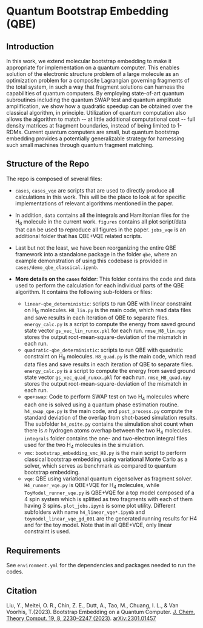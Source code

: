 # Quantum Bootstrap Embedding (QBE)

## Introduction

In this work, we extend molecular bootstrap embedding to make it appropriate for implementation on a quantum computer.  This enables solution of the electronic structure problem of a large molecule as an optimization problem for a composite Lagrangian governing fragments of the total system, in such a way that fragment solutions can harness the capabilities of quantum computers.  By employing state-of-art quantum subroutines including the quantum SWAP test and quantum amplitude amplification, we show how a quadratic speedup can be obtained over the classical algorithm, in principle. Utilization of quantum computation also allows the algorithm to match -- at little additional computational cost -- full density matrices at fragment boundaries, instead of being limited to 1-RDMs. Current quantum computers are small, but quantum bootstrap embedding provides a potentially generalizable strategy for harnessing such small machines through quantum fragment matching.

## Structure of the Repo

The repo is composed of several files: 
- <code>cases</code>, <code>cases_vqe</code> are scripts that are used to directly produce all calculations in this work. This will be the place to look at for specific implementations of relevant algorithms mentioned in the paper. 
- In addition, <code>data</code> contains all the integrals and Hamiltonian files for the H<sub>8</sub> molecule in the current work. <code>figures</code> contains all plot script/data that can be used to reproduce all figures in the paper. <code>jobs_vqe</code> is an additional folder that has QBE+VQE related scripts. 
- Last but not the least, we have been reorganizing the entire QBE framework into a standalone package in the folder <code>qbe</code>, where an example demonstration of using this codebase is provided in <code>cases/demo_qbe_classical.ipynb</code>.

- __More details on the <code>cases</code> folder__: This folder contains the code and data used to perform the calculation for each individual parts of the QBE algorithm. It contains the following sub-folders or files:
   * <code>linear-qbe_deterministic</code>: scripts to run QBE with linear constraint on H<sub>8</sub> molecules. <code>H8_lin.py</code> is the main code, which read data files and save results in each iteration of QBE to separate files. <code>energy_calc.py</code> is a script to compute the energy from saved ground state vector <code>gs_vec_lin_runxx.pkl</code>  for each run. <code>rmse_H8_lin.npy</code> stores the output root-mean-square-deviation of the mismatch in each run.
   * <code>quadratic-qbe_deterministic</code>: scripts to run QBE with quadratic constraint on H<sub>8</sub> molecules. <code>H8_quad.py</code> is the main code, which read data files and save results in each iteration of QBE to separate files. <code>energy_calc.py</code> is a script to compute the energy from saved ground state vector <code>gs_vec_quad_runxx.pkl</code>  for each run. <code>rmse_H8_quad.npy</code> stores the output root-mean-square-deviation of the mismatch in each run.
   * <code>qpe+swap</code>: Code to perform SWAP test on two H<sub>4</sub> molecules where each one is solved using a quantum phase estimation routine. <code>h4_swap_qpe.py</code> is the main code, and <code>post_process.py</code> compute the standard deviation of the overlap from shot-based simulation results. The subfolder <code>h4_$n$site.py</code> contains the simulation shot count when there is $n$ hydrogen atoms overhap between the two H<sub>4</sub> molecules. <code>integrals</code> folder contains the one- and two-electron integral files used for the two H<sub>4</sub> molecules in the simulation.
   * <code>vmc</code>: <code>bootstrap_embedding_vmc_H8.py</code> is the main script to perform classical bootstrap embedding using variational Monte Carlo as a solver, which serves as benchmark as compared to quantum bootstrap embedding.
   * <code>vqe</code>: QBE using variational quantum eigensolver as fragment solver. <code>H4_runner_vqe.py</code> is QBE+VQE for H<sub>4</sub> molecules, while <code>ToyModel_runner_vqe.py</code> is QBE+VQE for a top model composed of a 4 spin system which is splitted as two fragments with each of them having 3 spins. <code>plot_jobs.ipynb</code> is some plot utility. Different subfolders with name <code>h4_linear_vqe*.ipynb</code> and <code>toymodel_linear_vqe_gd_001</code> are the generated running results for H4 and for the toy model. Note that in all QBE+VQE, only linear constraint is used.

## Requirements
See <code>environment.yml</code> for the dependencies and packages needed to run the codes.

## Citation

Liu, Y., Meitei, O. R., Chin, Z. E., Dutt, A., Tao, M., Chuang, I. L., & Van Voorhis, T.(2023). Bootstrap Embedding on a Quantum Computer. [J. Chem. Theory Comput. 19, 8, 2230–2247 (2023)](https://pubs.acs.org/doi/abs/10.1021/acs.jctc.3c00012). [arXiv:2301.01457](https://arxiv.org/abs/2301.01457)




